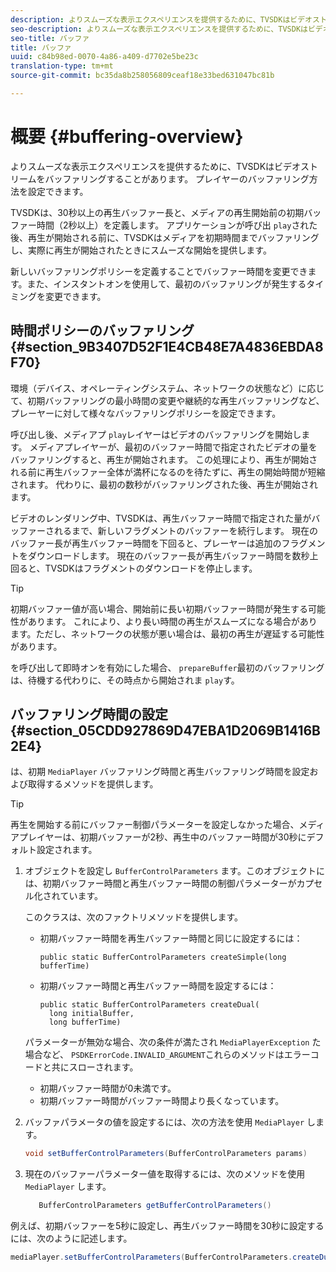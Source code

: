 ```yaml
---
description: よりスムーズな表示エクスペリエンスを提供するために、TVSDKはビデオストリームをバッファリングすることがあります。 プレイヤーのバッファリング方法を設定できます。
seo-description: よりスムーズな表示エクスペリエンスを提供するために、TVSDKはビデオストリームをバッファリングすることがあります。 プレイヤーのバッファリング方法を設定できます。
seo-title: バッファ
title: バッファ
uuid: c84b98ed-0070-4a86-a409-d7702e5be23c
translation-type: tm+mt
source-git-commit: bc35da8b258056809ceaf18e33bed631047bc81b

---
```



# 概要 {#buffering-overview}

よりスムーズな表示エクスペリエンスを提供するために、TVSDKはビデオストリームをバッファリングすることがあります。 プレイヤーのバッファリング方法を設定できます。

TVSDKは、30秒以上の再生バッファー長と、メディアの再生開始前の初期バッファー時間（2秒以上）を定義します。 アプリケーションが呼び出 `play`された後、再生が開始される前に、TVSDKはメディアを初期時間までバッファリングし、実際に再生が開始されたときにスムーズな開始を提供します。

新しいバッファリングポリシーを定義することでバッファー時間を変更できます。また、インスタントオンを使用して、最初のバッファリングが発生するタイミングを変更できます。

## 時間ポリシーのバッファリング {#section_9B3407D52F1E4CB48E7A4836EBDA8F70}

環境（デバイス、オペレーティングシステム、ネットワークの状態など）に応じて、初期バッファリングの最小時間の変更や継続的な再生バッファリングなど、プレーヤーに対して様々なバッファリングポリシーを設定できます。

呼び出し後、メディアプ `play`レイヤーはビデオのバッファリングを開始します。 メディアプレイヤーが、最初のバッファー時間で指定されたビデオの量をバッファリングすると、再生が開始されます。 この処理により、再生が開始される前に再生バッファー全体が満杯になるのを待たずに、再生の開始時間が短縮されます。 代わりに、最初の数秒がバッファリングされた後、再生が開始されます。

ビデオのレンダリング中、TVSDKは、再生バッファー時間で指定された量がバッファーされるまで、新しいフラグメントのバッファーを続行します。 現在のバッファー長が再生バッファー時間を下回ると、プレーヤーは追加のフラグメントをダウンロードします。 現在のバッファー長が再生バッファー時間を数秒上回ると、TVSDKはフラグメントのダウンロードを停止します。

>[!TIP]
>
>初期バッファー値が高い場合、開始前に長い初期バッファー時間が発生する可能性があります。 これにより、より長い時間の再生がスムーズになる場合があります。ただし、ネットワークの状態が悪い場合は、最初の再生が遅延する可能性があります。

を呼び出して即時オンを有効にした場合、 `prepareBuffer`最初のバッファリングは、待機する代わりに、その時点から開始されま `play`す。

## バッファリング時間の設定 {#section_05CDD927869D47EBA1D2069B1416B2E4}

は、初期 `MediaPlayer` バッファリング時間と再生バッファリング時間を設定および取得するメソッドを提供します。

>[!TIP]
>
>再生を開始する前にバッファー制御パラメーターを設定しなかった場合、メディアプレイヤーは、初期バッファーが2秒、再生中のバッファー時間が30秒にデフォルト設定されます。

1. オブジェクトを設定し `BufferControlParameters` ます。このオブジェクトには、初期バッファー時間と再生バッファー時間の制御パラメーターがカプセル化されています。

   このクラスは、次のファクトリメソッドを提供します。

   * 初期バッファー時間を再生バッファー時間と同じに設定するには：

      ```
      public static BufferControlParameters createSimple(long bufferTime)
      ```

   * 初期バッファー時間と再生バッファー時間を設定するには：

      ```
      public static BufferControlParameters createDual( 
        long initialBuffer,  
        long bufferTime)
      ```
   パラメーターが無効な場合、次の条件が満たされ `MediaPlayerException` た場合など、 `PSDKErrorCode.INVALID_ARGUMENT`これらのメソッドはエラーコードと共にスローされます。

   * 初期バッファー時間が0未満です。
   * 初期バッファー時間がバッファー時間より長くなっています。


1. バッファパラメータの値を設定するには、次の方法を使用 `MediaPlayer` します。

   ```java
   void setBufferControlParameters(BufferControlParameters params)
   ```

1. 現在のバッファーパラメーター値を取得するには、次のメソッドを使用 `MediaPlayer` します。

   ```java
      BufferControlParameters getBufferControlParameters()  
   ```

<!--<a id="example_DE0580B3AD404635825D3301C1F096B6"></a>-->

例えば、初期バッファーを5秒に設定し、再生バッファー時間を30秒に設定するには、次のように記述します。

```java
mediaPlayer.setBufferControlParameters(BufferControlParameters.createDual(5000, 30000));
```
